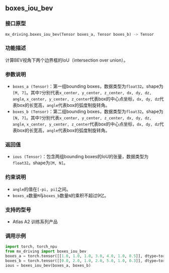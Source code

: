 ## boxes_iou_bev
### 接口原型
```python
mx_driving.boxes_iou_bev(Tensor boxes_a, Tensor boxes_b) -> Tensor
```
### 功能描述
计算BEV视角下两个边界框的IoU（intersection over union）。
### 参数说明
- `boxes_a (Tensor)`：第一组bounding boxes，数据类型为`float32`。shape为`[M, 7]`。其中`7`分别代表`x_center, y_center, z_center, dx, dy, dz, angle`, `x_center, y_center, z_center`代表box的中心点坐标，`dx, dy, dz`代表box的长宽高，`angle`代表box的弧度制旋转角。
- `boxes_b (Tensor)`：第二组bounding boxes，数据类型为`float32`。shape为`[N, 7]`。其中`7`分别代表`x_center, y_center, z_center, dx, dy, dz, angle`, `x_center, y_center, z_center`代表box的中心点坐标，`dx, dy, dz`代表box的长宽高，`angle`代表box的弧度制旋转角。
### 返回值
- `ious (Tensor)`：包含两组bounding boxes的IoU的张量，数据类型为`float32`。shape为`[M, N]`。
### 约束说明
- `angle`的值在`[-pi, pi]`之间。
- `boxes_a`数量`M`与`boxes_b`数量`N`的乘积不超过9亿。
### 支持的型号
- Atlas A2 训练系列产品
### 调用示例
```python
import torch, torch_npu
from mx_driving import boxes_iou_bev
boxes_a = torch.tensor([[1.0, 1.0, 1.0, 3.0, 4.0, 1.0, 0.5]], dtype=torch.float32).npu()
boxes_b = torch.tensor([[0.0, 2.0, 1.0, 2.0, 5.0, 1.0, 0.3]], dtype=torch.float32).npu()
ious = boxes_iou_bev(boxes_a, boxes_b)
```